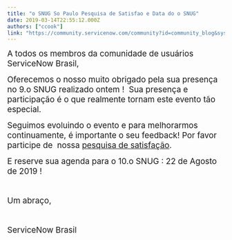 ```yaml
---
title: "o SNUG So Paulo Pesquisa de Satisfao e Data do o SNUG"
date: 2019-03-14T22:55:12.000Z
authors: ["ccook"]
link: "https://community.servicenow.com/community?id=community_blog&sys_id=691ed6b3dbc43bc0fece0b55ca9619ab"
---
```

<p><span style="font-size: 14pt;">A todos os membros da comunidade de usuários ServiceNow Brasil, </span></p>
<p><span style="font-size: 14pt;">Oferecemos o nosso muito obrigado pela sua presença no 9.o SNUG realizado ontem !  Sua presença e participação é o que realmente tornam este evento tão especial. </span></p>
<p><span style="font-size: 14pt;">Seguimos evoluindo o evento e para melhorarmos continuamente, é importante o seu feedback! Por favor participe de  nossa <a href="https://surf.service-now.com/sp?id&#61;public_survey&amp;type_id&#61;7788aaebdb80f740014fffd51d9619c5" rel="nofollow">pesquisa de satisfação</a>. </span></p>
<p><span style="font-size: 14pt;">E reserve sua agenda para o 10.o SNUG : 22 de Agosto de 2019 !</span></p>
<p> </p>
<p><span style="font-size: 14pt;">Um abraço, </span></p>
<p> </p>
<p><span style="font-size: 14pt;">ServiceNow Brasil </span></p>